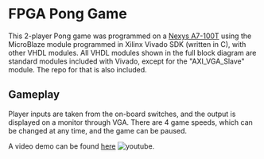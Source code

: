 # FPGA Pong Game
This 2-player Pong game was programmed on a [Nexys A7-100T](https://store.digilentinc.com/nexys-a7-fpga-trainer-board-recommended-for-ece-curriculum/) using the MicroBlaze module programmed in Xilinx Vivado SDK (written in C), with other VHDL modules. All VHDL modules shown in the full block diagram are standard modules included with Vivado, except for the "AXI_VGA_Slave" module. The repo for that is also included.

## Gameplay
Player inputs are taken from the on-board switches, and the output is displayed on a monitor through VGA. There are 4 game speeds, which can be changed at any time, and the game can be paused.

A video demo can be found [here](https://youtu.be/P2_haMc4vz4) ![youtube](https://logos-world.net/wp-content/uploads/2020/04/YouTube-Emblem.png).
